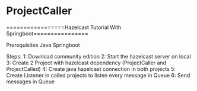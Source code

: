 # ProjectCaller

=================Hazelcast Tutorial With Springboot================

Prerequisites
Java 
Springboot

Steps:
1: Download community edition
2: Start the hazelcast server on local
3: Create 2 Project with hazelcast dependency (ProjectCaller and ProjectCalled)
4: Create java hazelcast connection in both projects
5: Create Listener in called projects to listen every message in Queue
6: Send messages in Queue 


